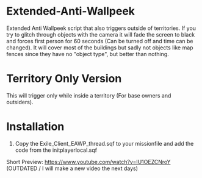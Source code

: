 # Extended-Anti-Wallpeek

Extended Anti Wallpeek script that also triggers outside of territories.
If you try to glitch through objects with the camera it will fade the screen to black and forces first person for 60 seconds (Can be turned off and time can be changed).
It will cover most of the buildings but sadly not objects like map fences since they have no "object type", but better than nothing.

# Territory Only Version
This will trigger only while inside a territory (For base owners and outsiders).

# Installation
1. Copy the Exile_Client_EAWP_thread.sqf to your missionfile and add the code from the initplayerlocal.sqf

Short Preview: https://www.youtube.com/watch?v=IU1OEZCNroY (OUTDATED / I will make a new video the next days)
